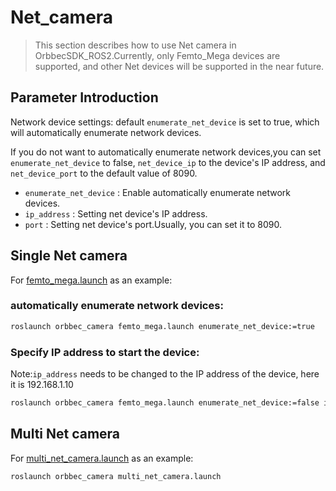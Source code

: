 # Net_camera

> This section describes how to use Net camera in OrbbecSDK_ROS2.Currently, only Femto_Mega devices are supported, and other Net devices will be supported in the near future.

## Parameter Introduction

Network device settings: default `enumerate_net_device` is set to true, which will automatically enumerate network devices.

If you do not want to automatically enumerate network devices,you can set `enumerate_net_device` to false, `net_device_ip` to the device's IP address, and `net_device_port` to the default value of 8090.

* `enumerate_net_device` : Enable automatically enumerate network devices.
* `ip_address` : Setting net device's IP address.
* `port` : Setting net device's port.Usually, you can set it to 8090.

## Single Net camera

For [femto_mega.launch](../../launch/femto_mega.launch) as an example:

### automatically enumerate network devices:

```bash
roslaunch orbbec_camera femto_mega.launch enumerate_net_device:=true
```

### Specify IP address to start the device:

Note:`ip_address` needs to be changed to the IP address of the device, here it is 192.168.1.10

```bash
roslaunch orbbec_camera femto_mega.launch enumerate_net_device:=false ip_address:=192.168.1.10 port:=8090
```

## Multi Net camera

For [multi_net_camera.launch](./multi_net_camera.launch) as an example:

```bash
roslaunch orbbec_camera multi_net_camera.launch
```
